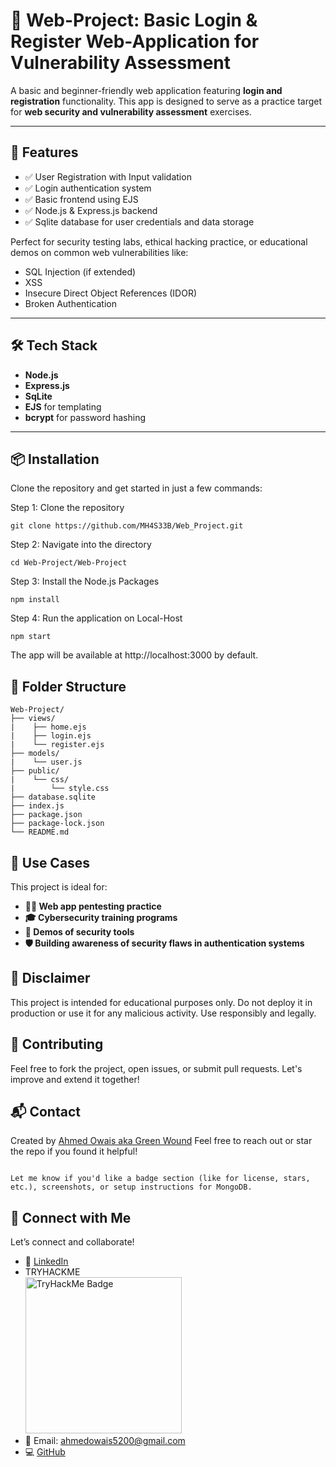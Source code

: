 # 🔐 Web-Project: Basic Login & Register Web-Application for Vulnerability Assessment

A basic and beginner-friendly web application featuring **login and registration** functionality. This app is designed to serve as a practice target for **web security and vulnerability assessment** exercises.

---

## 🚀 Features

- ✅ User Registration with Input validation  
- ✅ Login authentication system  
- ✅ Basic frontend using EJS  
- ✅ Node.js & Express.js backend  
- ✅ Sqlite database for user credentials and data storage  

Perfect for security testing labs, ethical hacking practice, or educational demos on common web vulnerabilities like:

- SQL Injection (if extended)
- XSS
- Insecure Direct Object References (IDOR)
- Broken Authentication

---

## 🛠 Tech Stack

- **Node.js**
- **Express.js**
- **SqLite**
- **EJS** for templating
- **bcrypt** for password hashing

---

## 📦 Installation

Clone the repository and get started in just a few commands:


Step 1: Clone the repository
```
git clone https://github.com/MH4S33B/Web_Project.git
```
Step 2: Navigate into the directory
```
cd Web-Project/Web-Project
```
Step 3: Install the Node.js Packages
```
npm install
```
Step 4: Run the application on Local-Host
```
npm start
```
The app will be available at http://localhost:3000 by default.

## 📁 Folder Structure
```
Web-Project/
├── views/
|    ├── home.ejs
|    ├── login.ejs
|    └── register.ejs
├── models/
|    └── user.js
├── public/
|    └── css/
|        └── style.css
├── database.sqlite
├── index.js
├── package.json
├── package-lock.json
└── README.md
```

## 🧪 Use Cases
This project is ideal for:

- **🧑‍💻 Web app pentesting practice**
- **🎓 Cybersecurity training programs**
- **🧰 Demos of security tools**
- **🛡️ Building awareness of security flaws in authentication systems**

## 📢 Disclaimer
This project is intended for educational purposes only. Do not deploy it in production or use it for any malicious activity. Use responsibly and legally.

## 🤝 Contributing
Feel free to fork the project, open issues, or submit pull requests. Let's improve and extend it together!

## 📬 Contact
Created by <a href="https://github.com/ahmedowais520">Ahmed Owais aka Green Wound</a>
Feel free to reach out or star the repo if you found it helpful!

```

Let me know if you'd like a badge section (like for license, stars, etc.), screenshots, or setup instructions for MongoDB.
```

## 👋 Connect with Me
Let’s connect and collaborate!
- 💼 <a href="www.linkedin.com/in/ahmed-owais-b01911280">LinkedIn</a>
- <a>TRYHACKME</a><br>
    <a href="https://tryhackme.com/p/AhmedOwais" target="_blank">
      <img src="https://tryhackme-badges.s3.amazonaws.com/AhmedOwais.png" alt="TryHackMe Badge" width="250" />
    </a>
- 📧 Email: ahmedowais5200@gmail.com
- 💻 <a href="https://github.com/ahmedowais520">GitHub</a>
